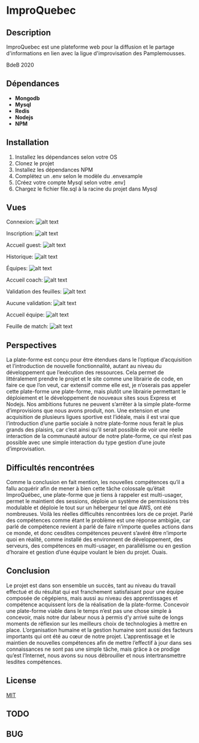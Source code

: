 # ImproQuebec

## Description

ImproQuebec est une plateforme web pour la diffusion et le partage d'informations en lien avec la ligue d'improvisation des Pamplemousses. 

BdeB 2020

## Dépendances
* **Mongodb**
* **Mysql**
* **Redis**
* **Nodejs**
* **NPM**

## Installation
1. Installez les dépendances selon votre OS
2. Clonez le projet
3. Installez les dépendances NPM
4. Complétez un .env selon le modèle du .envexample
5. [Créez votre compte Mysql selon votre .env]
6. Chargez le fichier file.sql à la racine du projet dans Mysql

## Vues
Connexion: 
![alt text](https://github.com/JANolin/ImproQuebec/blob/master/VUES/connexion.PNG "Connexion")

Inscription: 
![alt text](https://github.com/JANolin/ImproQuebec/blob/master/VUES/inscription.PNG "Inscription")

Accueil guest: 
![alt text](https://github.com/JANolin/ImproQuebec/blob/master/VUES/acceuil_guest.PNG "Accueil guest")

Historique: 
![alt text](https://github.com/JANolin/ImproQuebec/blob/master/VUES/historique.PNG "Historique")

Équipes: 
![alt text](https://github.com/JANolin/ImproQuebec/blob/master/VUES/equipes.PNG "Équipes")

Accueil coach: 
![alt text](https://github.com/JANolin/ImproQuebec/blob/master/VUES/accueil_coach.PNG "Accueil coach")

Validation des feuilles: 
![alt text](https://github.com/JANolin/ImproQuebec/blob/master/VUES/validation_feuille.PNG "Validation feuille")

Aucune validation: 
![alt text](https://github.com/JANolin/ImproQuebec/blob/master/VUES/validation_vide.PNG "Validation feuille vide")

Accueil équipe: 
![alt text](https://github.com/JANolin/ImproQuebec/blob/master/VUES/acceuil_equipe.PNG "Accueil Équipe")

Feuille de match: 
![alt text](https://github.com/JANolin/ImproQuebec/blob/master/VUES/feuille_match.PNG "Feuille de match")

## Perspectives
La plate-forme est conçu pour être étendues dans le l’optique d’acquisition et l’introduction de nouvelle fonctionnalité, autant au niveau du développement que l’exécution des ressources. Cela permet de littéralement prendre le projet et le site comme une librairie de code, en faire ce que l’on veut, car extensif comme elle est, je n’oserais pas appeler cette plate-forme une plate-forme, mais plutôt une librairie permettant le déploiement et le développement de nouveaux sites sous Express et Nodejs. Nos ambitions futures ne peuvent s’arrêter à la simple plate-forme d’improvisions que nous avons produit, non. Une extension et une acquisition de plusieurs ligues sportive est l’idéale, mais il est vrai que l’introduction d’une partie sociale à notre plate-forme nous ferait le plus grands des plaisirs, car c’est ainsi qu’il serait possible de voir une réelle interaction de la communauté autour de notre plate-forme, ce qui n’est pas possible avec une simple interaction du type gestion d’une joute d’improvisation.

## Difficultés rencontrées
Comme la conclusion en fait mention, les nouvelles compétences qu’il a fallu acquérir afin de mener à bien cette tâche colossale qu’était ImproQuébec, une plate-forme que je tiens à rappeler est multi-usager, permet le maintient des sessions, déploie un système de permissions très modulable et déploie le tout sur un hébergeur tel que AWS, ont été nombreuses. Voilà les réelles difficultés rencontrées lors de ce projet. Parlé des compétences comme étant le problème est une réponse ambigüe, car parlé de compétence revient à parlé de faire n’importe quelles actions dans ce monde, et donc cesdites compétences peuvent s’avéré être n’importe quoi en réalité, comme installé des environnent de développement, des serveurs, des compétences en multi-usager, en parallélisme ou en gestion d’horaire et gestion d’une équipe voulant le bien du projet. Ouais.

## Conclusion
Le projet est dans son ensemble un succès, tant au niveau du travail effectué et du résultat qui est franchement satisfaisant pour une équipe composée de cégépiens, mais aussi au niveau des apprentissages et compétence acquissent lors de la réalisation de la plate-forme. Concevoir une plate-forme viable dans le temps n’est pas une chose simple à concevoir, mais notre dur labeur nous à permis d’y arrivé suite de longs moments de réflexion sur les meilleurs choix de technologies à mettre en place. L’organisation humaine et la gestion humaine sont aussi des facteurs importants qui ont été au cœur de notre projet. L’apprentissage et le maintien de nouvelles compétences afin de mettre l’effectif à jour dans ses connaissances ne sont pas une simple tâche, mais grâce à ce prodige qu’est l’Internet, nous avons su nous débrouiller et nous intertransmettre lesdites compétences.

## License
[MIT](https://choosealicense.com/licenses/mit/)

## TODO


## BUG

